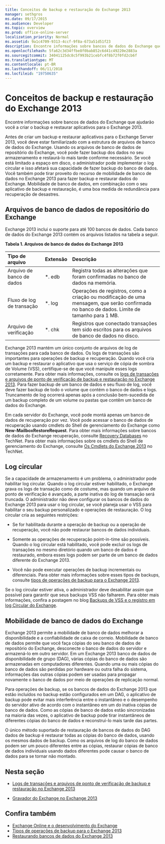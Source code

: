 ```yaml
---
title: Conceitos de backup e restauração do Exchange 2013
manager: sethgros
ms.date: 09/17/2015
ms.audience: Developer
ms.topic: overview
ms.prod: office-online-server
localization_priority: Normal
ms.assetid: 9a1c4709-9313-4ccf-9f8a-673a51d51f23
description: Encontre informações sobre bancos de dados do Exchange que ajudarão você a criar o backup e restaurar aplicativos para o Exchange 2013.
ms.openlocfilehash: 5fa62c3d34ffbe8f0bab852c6d41c49220e2883a
ms.sourcegitcommit: 34041125dc8c5f993b21cebfc4f8b72f0fd2cb6f
ms.translationtype: MT
ms.contentlocale: pt-BR
ms.lasthandoff: 06/11/2018
ms.locfileid: "19750635"
---
```

# <a name="backup-and-restore-concepts-for-exchange-2013"></a>Conceitos de backup e restauração do Exchange 2013

Encontre informações sobre bancos de dados do Exchange que ajudarão você a criar o backup e restaurar aplicativos para o Exchange 2013.
  
Antes de criar um backup e restaurar aplicativos para o Exchange Server 2013, você deve estar familiarizado com a estrutura de arquivos de banco de dados do Exchange. Usando os arquivos de banco de dados de repositório do Exchange, você pode fazer backup dos dados no seu armazenamento e restaurá-lo mais tarde conforme necessário. Se você está limitado a espaço em disco, o administrador pode implementar o log circular e isso afetará sua capacidade de fazer backup do banco de dados. Você também pode tirar proveito do recurso de mobilidade de banco de dados no Exchange 2013 para fazer backup e restaurar dados do Exchange. Mobilidade de banco de dados, em combinação com o seu aplicativo de backup e restauração, é uma boa medida de redundância para recuperação de desastres.

<a name="bk_exchangedatabases"> </a>

## <a name="exchange-store-database-files"></a>Arquivos de banco de dados de repositório do Exchange

Exchange 2013 inclui o suporte para até 100 bancos de dados. Cada banco de dados do Exchange 2013 contém os arquivos listados na tabela a seguir. 
  
**Tabela 1. Arquivos de banco de dados do Exchange 2013**

|Tipo de arquivo|Extensão|Descrição|
|:-----|:-----|:-----|
|Arquivo de banco de dados  <br/> |\*. edb  <br/> |Registra todas as alterações que foram confirmadas no banco de dados na memória.  <br/> |
|Fluxo de log de transação  <br/> |\*. log  <br/> |Operações de registros, como a criação ou modificação de uma mensagem, que serão confirmada no banco de dados. Limite de tamanho para 1 MB.  <br/> |
|Arquivo de verificação  <br/> |\*. chk  <br/> |Registros que conectado transações tem sido escritos para os arquivos de banco de dados no disco.  <br/> |
   
Exchange 2013 mantém um único conjunto de arquivos de log de transações para cada banco de dados. Os logs de transações são importantes para operações de backup e recuperação. Quando você cria um backup e restaurar o aplicativo que usa o serviço de cópia de sombra de Volume (VSS), certifique-se de que você manipule esses logs corretamente. Para obter mais informações, consulte os [logs de transações e arquivos de ponto de verificação de backup e restauração no Exchange 2013](transaction-logs-and-checkpoint-files-for-backup-and-restore-in-exchange.md). Para fazer backup de um banco de dados e seu fluxo de log, você deve fazer backup de todo o volume que contém o banco de dados e logs. Truncamento de log ocorrerá apenas após a conclusão bem-sucedida de um backup completo de um volume ou pastas que contêm um banco de dados do Exchange.
  
Em cada servidor do Exchange, você pode montá apenas um banco de dados de recuperação por vez. Você pode acessar o banco de dados de recuperação usando cmdlets do Shell de gerenciamento do Exchange como **New-MailboxRestoreRequest**. Para obter mais informações sobre bancos de dados do Exchange recuperação, consulte [Recovery Databases](http://technet.microsoft.com/en-us/library/dd876954%28v=exchg.150%29.aspx) no TechNet. Para obter mais informações sobre os cmdlets do Shell de gerenciamento do Exchange, consulte [Os Cmdlets do Exchange 2013](http://technet.microsoft.com/en-us/library/bb124413.aspx) no TechNet. 
  
## <a name="circular-logging"></a>Log circular
<a name="bk_circularlogging"> </a>

Se a capacidade de armazenamento é um problema, o administrador pode habilitar log circular. Quando o log circular estiver habilitado, o Exchange grava os logs de transação como de costume, mas quando um arquivo de ponto de verificação é avançado, a parte inativa do log de transação será truncada. O administrador não deve configurar os bancos de dados do Exchange 2013 para usar o log circular, se você planeja usar o VSS para habilitar o seu backup personalizado e operações de restauração. O log circular cria as seguintes restrições: 
  
- Se for habilitada durante a operação de backup ou a operação de recuperação, você não pode restaurar bancos de dados individuais.
    
- Somente as operações de recuperação point-in-time são possíveis. Quando o log circular está habilitado, você pode excluir os logs de transações no mesmo diretório quando um banco de dados é restaurado, embora esses logs podem ser parte de um banco de dados diferente do Exchange 2013. 
    
- Você não pode executar operações de backup incrementais ou diferenciais. Para obter mais informações sobre esses tipos de backups, consulte [tipos de operações de backup para o Exchange 2013](types-of-backup-operations-for-exchange-2013.md).
    
Se o log circular estiver ativa, o administrador deve desabilitar assim que possível para garantir que seus backups VSS não falharem. Para obter mais informações, confira a postagem no blog [Backups de VSS e o registro em log Circular do Exchange](http://blogs.technet.com/b/exchange/archive/2010/08/18/3410672.aspx). 
  
## <a name="exchange-database-mobility"></a>Mobilidade de banco de dados do Exchange
<a name="bk_exchangedatabasemobility"> </a>

Exchange 2013 permite a mobilidade de banco de dados melhorar a disponibilidade e a confiabilidade de caixa de correio. Mobilidade de banco de dados permite que você faça cópias do seu banco de dados de repositório do Exchange, desconecte o banco de dados do servidor e armazená-lo em outro servidor. Em um Exchange 2013 banco de dados de disponibilidade de grupo (DAG), várias cópias do banco de dados são armazenadas em computadores diferentes. Quando uma ou mais cópias do banco de dados são perdidas por hardware ou outra falha do sistema, informações das outras cópias podem ser usadas para propagar novamente o banco de dados por meio de operações de replicação normal.
  
Para operações de backup, se os bancos de dados do Exchange 2013 que estão incluídos no backup estão configurados em um DAG, o aplicativo de backup pode evitar mais interferência entre o instantâneo e o desempenho do servidor ativo de acordo com o instantâneo em um do inativa cópias de banco de dados. Como as cópias de banco de dados estão sincronizadas na maioria das vezes, o aplicativo de backup pode tirar instantâneos de diferentes cópias do banco de dados e reconstrui-lo mais tarde das partes.
  
O único método suportado de restauração de bancos de dados do DAG dados de backup é restaurar todas as cópias do banco de dados, usando os mesmos dados de backup. Como os arquivos de log do banco de dados podem ser um pouco diferentes entre as cópias, restaurar cópias de banco de dados individuais usando dados diferentes pode causar o banco de dados para se tornar não montado.
  
## <a name="in-this-section"></a>Nesta seção
<a name="bk_inthissection"> </a>

- [Logs de transações e arquivos de ponto de verificação de backup e restauração no Exchange 2013](transaction-logs-and-checkpoint-files-for-backup-and-restore-in-exchange.md)
    
- [Gravador do Exchange no Exchange 2013](exchange-writer-in-exchange-2013.md)
    
## <a name="see-also"></a>Confira também

- [Exchange Online e o desenvolvimento do Exchange](../exchange-server-development.md) 
- [Tipos de operações de backup para o Exchange 2013](types-of-backup-operations-for-exchange-2013.md)
- [Restaurando bancos de dados do Exchange 2013](restoring-exchange-2013-databases.md)
    

